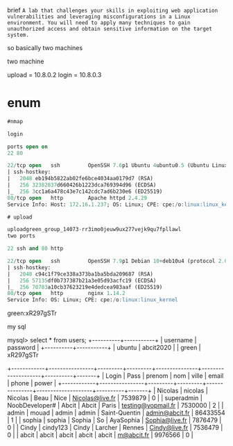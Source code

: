 
brief  `A lab that challenges your skills in exploiting web application vulnerabilities and leveraging misconfigurations in a Linux environment. You will need to apply many techniques to gain unauthorized access and obtain sensitive information on the target system.`

so basically two machines

two machine 

upload = 10.8.0.2
login = 10.8.0.3 
# enum 

```sql 
#nmap 

login

ports open on 
22 80 

22/tcp open   ssh         OpenSSH 7.6p1 Ubuntu 4ubuntu0.5 (Ubuntu Linux; protocol 2.0)
| ssh-hostkey: 
|   2048 eb194b5822ab02fe6bce4034aa0179d7 (RSA)
|   256 32382837d660426b1223dca769394d96 (ECDSA)
|_  256 3cc1a6a478c43e7c142cdc7ad6b230e6 (ED25519)
80/tcp open   http        Apache httpd 2.4.29
Service Info: Host: 172.16.1.237; OS: Linux; CPE: cpe:/o:linux:linux_kernel

# upload 

uploadgreen_group_14073-rr3imo0jeuw9ux277vejk9qu7fpllawl 
two ports 

22 ssh and 80 http 

22/tcp open   ssh         OpenSSH 7.9p1 Debian 10+deb10u4 (protocol 2.0)
| ssh-hostkey: 
|   2048 c94c1f79ce338a373ba1ba5bda209687 (RSA)
|   256 57135df0b737387b21a3e05d93acfc19 (ECDSA)
|_  256 70783a10cb37623219e4dedcea983aaf (ED25519)
80/tcp open   http        nginx 1.14.2
Service Info: OS: Linux; CPE: cpe:/o:linux:linux_kernel
```


green:xR297gSTr  

my sql 

mysql> select * from users;
+----------+-----------+
| username | password  |
+----------+-----------+
| ubuntu   | abcit2020 |
| green    | xR297gSTr 


+------------+----------------+---------+---------+---------------+--------------------+----------+-------+
| Login      | Pass           | prenom  | nom     | ville         | email              | phone    | power |
+------------+----------------+---------+---------+---------------+--------------------+----------+-------+
| Nicolas    | nicolas        | Nicolas | Beau    | Nice          | Nicolas@live.fr    |  7539879 |     0 |
| superadmin | NoobDeveloper# | Abcit   | Abcit   | Paris         | testing@yopmail.fr |  7530000 |     2 |
| admin      | mouad          | admin   | admin   | Saint-Quentin | admin@abcit.fr     | 86433554 |     1 |
| sophia     | sophia         | Sophia  | So      | AyaSophia     | Sophia@live.fr     |  7876479 |     0 |
| Cindy      | cindy123       | Cindy   | Larcher | Rennes        | Cindy@live.fr      |  7536479 |     0 |
| abcit      | abcit          | abcit   | abcit   | abcit         | m@abcit.fr         |  9976566 |     0 |
